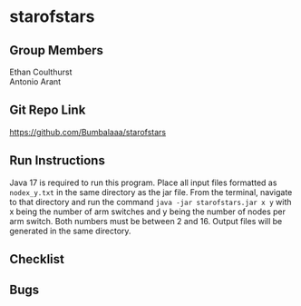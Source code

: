 # starofstars

## Group Members
Ethan Coulthurst\
Antonio Arant

## Git Repo Link
https://github.com/Bumbalaaa/starofstars

## Run Instructions
Java 17 is required to run this program. Place all input files formatted as `nodex_y.txt` in the same directory as the jar file. From the terminal, navigate to that directory and run the command `java -jar starofstars.jar x y` with x being the number of arm switches and y being the number of nodes per arm switch. Both numbers must be between 2 and 16. Output files will be generated in the same directory.

## Checklist

## Bugs
